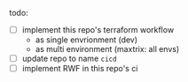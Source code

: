 todo: 
- [ ] implement this repo's terraform workflow
    - as single envrionment (dev)
    - as multi environment (maxtrix: all envs)
- [ ] update repo to name `cicd`
- [ ] implement RWF in this repo's ci